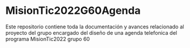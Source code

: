 # MisionTic2022G60Agenda
Este repositorio contiene toda la documentación y avances relacionado al proyecto del grupo encargado del diseño de una agenda telefonica del programa MisionTic2022 grupo 60
